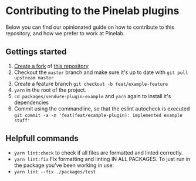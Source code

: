 # Contributing to the Pinelab plugins

Below you can find our opinionated guide on how to contribute to this repository, and how we prefer to work at Pinelab.

## Gettings started

1. [Create a fork](https://docs.github.com/en/get-started/quickstart/fork-a-repo) of [this repository](https://github.com/Pinelab-studio/pinelab-vendure-plugins)
2. Checkout the `master` branch and make sure it's up to date with `git pull upstream master`
3. Create a feature branch `git checkout -b feat/example-feature`
4. `yarn` in the root of the project.
5. `cd packages/vendure-plugin-example` and `yarn` again to install it's dependencies
6. Commit using the commandline, so that the eslint autocheck is executed `git commit -a -m 'feat(feat/example-plugin): implemented example stuff'`

## Helpfull commands

- `yarn lint:check` to check if all files are formatted and linted correctly.
- `yarn lint:fix` Fix formatting and linting IN ALL PACKAGES. To just run in the package you've been working in use:
- `yarn lint --fix ./packages/test`
